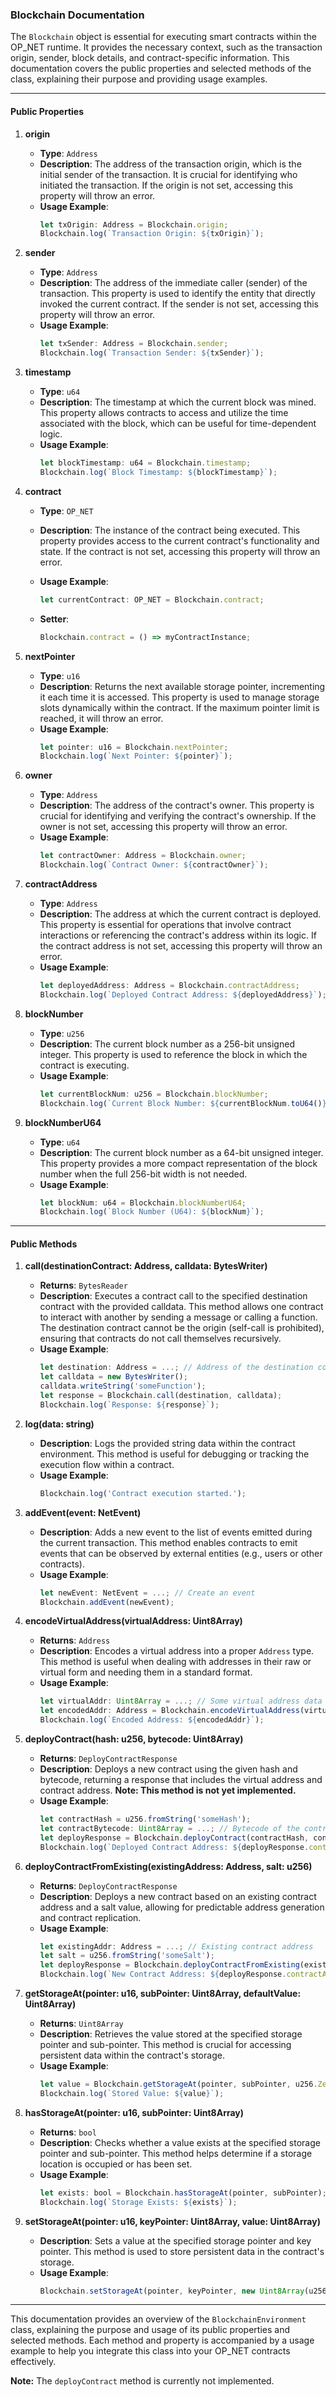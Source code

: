 ### Blockchain Documentation

The `Blockchain` object is essential for executing smart contracts within the OP_NET runtime. It provides the
necessary context, such as the transaction origin, sender, block details, and contract-specific information. This
documentation covers the public properties and selected methods of the class, explaining their purpose and providing
usage examples.

---

#### Public Properties

1. **origin**
    - **Type**: `Address`
    - **Description**: The address of the transaction origin, which is the initial sender of the transaction. It is
      crucial for identifying who initiated the transaction. If the origin is not set, accessing this property will
      throw an error.
    - **Usage Example**:
      ```typescript
      let txOrigin: Address = Blockchain.origin;
      Blockchain.log(`Transaction Origin: ${txOrigin}`);
      ```

2. **sender**
    - **Type**: `Address`
    - **Description**: The address of the immediate caller (sender) of the transaction. This property is used to
      identify the entity that directly invoked the current contract. If the sender is not set, accessing this property
      will throw an error.
    - **Usage Example**:
      ```typescript
      let txSender: Address = Blockchain.sender;
      Blockchain.log(`Transaction Sender: ${txSender}`);
      ```

3. **timestamp**
    - **Type**: `u64`
    - **Description**: The timestamp at which the current block was mined. This property allows contracts to access and
      utilize the time associated with the block, which can be useful for time-dependent logic.
    - **Usage Example**:
      ```typescript
      let blockTimestamp: u64 = Blockchain.timestamp;
      Blockchain.log(`Block Timestamp: ${blockTimestamp}`);
      ```

4. **contract**
    - **Type**: `OP_NET`
    - **Description**: The instance of the contract being executed. This property provides access to the current
      contract's functionality and state. If the contract is not set, accessing this property will throw an error.
    - **Usage Example**:
      ```typescript
      let currentContract: OP_NET = Blockchain.contract;
      ```

    - **Setter**:
      ```typescript
      Blockchain.contract = () => myContractInstance;
      ```

5. **nextPointer**
    - **Type**: `u16`
    - **Description**: Returns the next available storage pointer, incrementing it each time it is accessed. This
      property is used to manage storage slots dynamically within the contract. If the maximum pointer limit is reached,
      it will throw an error.
    - **Usage Example**:
      ```typescript
      let pointer: u16 = Blockchain.nextPointer;
      Blockchain.log(`Next Pointer: ${pointer}`);
      ```

6. **owner**
    - **Type**: `Address`
    - **Description**: The address of the contract's owner. This property is crucial for identifying and verifying the
      contract's ownership. If the owner is not set, accessing this property will throw an error.
    - **Usage Example**:
      ```typescript
      let contractOwner: Address = Blockchain.owner;
      Blockchain.log(`Contract Owner: ${contractOwner}`);
      ```

7. **contractAddress**
    - **Type**: `Address`
    - **Description**: The address at which the current contract is deployed. This property is essential for operations
      that involve contract interactions or referencing the contract's address within its logic. If the contract address
      is not set, accessing this property will throw an error.
    - **Usage Example**:
      ```typescript
      let deployedAddress: Address = Blockchain.contractAddress;
      Blockchain.log(`Deployed Contract Address: ${deployedAddress}`);
      ```

8. **blockNumber**
    - **Type**: `u256`
    - **Description**: The current block number as a 256-bit unsigned integer. This property is used to reference the
      block in which the contract is executing.
    - **Usage Example**:
      ```typescript
      let currentBlockNum: u256 = Blockchain.blockNumber;
      Blockchain.log(`Current Block Number: ${currentBlockNum.toU64()}`);
      ```

9. **blockNumberU64**
    - **Type**: `u64`
    - **Description**: The current block number as a 64-bit unsigned integer. This property provides a more compact
      representation of the block number when the full 256-bit width is not needed.
    - **Usage Example**:
      ```typescript
      let blockNum: u64 = Blockchain.blockNumberU64;
      Blockchain.log(`Block Number (U64): ${blockNum}`);
      ```

---

#### Public Methods

1. **call(destinationContract: Address, calldata: BytesWriter)**
    - **Returns**: `BytesReader`
    - **Description**: Executes a contract call to the specified destination contract with the provided calldata. This
      method allows one contract to interact with another by sending a message or calling a function. The destination
      contract cannot be the origin (self-call is prohibited), ensuring that contracts do not call themselves
      recursively.
    - **Usage Example**:
      ```typescript
      let destination: Address = ...; // Address of the destination contract
      let calldata = new BytesWriter();
      calldata.writeString('someFunction');
      let response = Blockchain.call(destination, calldata);
      Blockchain.log(`Response: ${response}`);
      ```

2. **log(data: string)**
    - **Description**: Logs the provided string data within the contract environment. This method is useful for
      debugging or tracking the execution flow within a contract.
    - **Usage Example**:
      ```typescript
      Blockchain.log('Contract execution started.');
      ```

3. **addEvent(event: NetEvent)**
    - **Description**: Adds a new event to the list of events emitted during the current transaction. This method
      enables contracts to emit events that can be observed by external entities (e.g., users or other contracts).
    - **Usage Example**:
      ```typescript
      let newEvent: NetEvent = ...; // Create an event
      Blockchain.addEvent(newEvent);
      ```

4. **encodeVirtualAddress(virtualAddress: Uint8Array)**
    - **Returns**: `Address`
    - **Description**: Encodes a virtual address into a proper `Address` type. This method is useful when dealing with
      addresses in their raw or virtual form and needing them in a standard format.
    - **Usage Example**:
      ```typescript
      let virtualAddr: Uint8Array = ...; // Some virtual address data
      let encodedAddr: Address = Blockchain.encodeVirtualAddress(virtualAddr);
      Blockchain.log(`Encoded Address: ${encodedAddr}`);
      ```

5. **deployContract(hash: u256, bytecode: Uint8Array)**
    - **Returns**: `DeployContractResponse`
    - **Description**: Deploys a new contract using the given hash and bytecode, returning a response that includes the
      virtual address and contract address. **Note: This method is not yet implemented.**
    - **Usage Example**:
      ```typescript
      let contractHash = u256.fromString('someHash');
      let contractBytecode: Uint8Array = ...; // Bytecode of the contract
      let deployResponse = Blockchain.deployContract(contractHash, contractBytecode);
      Blockchain.log(`Deployed Contract Address: ${deployResponse.contractAddress}`);
      ```

6. **deployContractFromExisting(existingAddress: Address, salt: u256)**
    - **Returns**: `DeployContractResponse`
    - **Description**: Deploys a new contract based on an existing contract address and a salt value, allowing for
      predictable address generation and contract replication.
    - **Usage Example**:
      ```typescript
      let existingAddr: Address = ...; // Existing contract address
      let salt = u256.fromString('someSalt');
      let deployResponse = Blockchain.deployContractFromExisting(existingAddr, salt);
      Blockchain.log(`New Contract Address: ${deployResponse.contractAddress}`);
      ```

7. **getStorageAt(pointer: u16, subPointer: Uint8Array, defaultValue: Uint8Array)**
    - **Returns**: `Uint8Array`
    - **Description**: Retrieves the value stored at the specified storage pointer and sub-pointer. This method is
      crucial for accessing persistent data within the contract's storage.
    - **Usage Example**:
      ```typescript
      let value = Blockchain.getStorageAt(pointer, subPointer, u256.Zero);
      Blockchain.log(`Stored Value: ${value}`);
      ```

8. **hasStorageAt(pointer: u16, subPointer: Uint8Array)**
    - **Returns**: `bool`
    - **Description**: Checks whether a value exists at the specified storage pointer and sub-pointer. This method helps
      determine if a storage location is occupied or has been set.
    - **Usage Example**:
      ```typescript
      let exists: bool = Blockchain.hasStorageAt(pointer, subPointer);
      Blockchain.log(`Storage Exists: ${exists}`);
      ```

9. **setStorageAt(pointer: u16, keyPointer: Uint8Array, value: Uint8Array)**
    - **Description**: Sets a value at the specified storage pointer and key pointer. This method is used to store
      persistent data in the contract's storage.
    - **Usage Example**:
      ```typescript
      Blockchain.setStorageAt(pointer, keyPointer, new Uint8Array(u256.fromU32(1000)));
      ```

---

This documentation provides an overview of the `BlockchainEnvironment` class, explaining the purpose and usage of its
public properties and selected methods. Each method and property is accompanied by a usage example to help you integrate
this class into your OP_NET contracts effectively.

**Note:** The `deployContract` method is currently not implemented.
